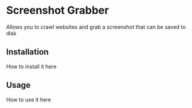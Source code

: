 # Screenshot Grabber
Allows you to crawl websites and grab a screenshot that can be saved to disk

## Installation
How to install it here

## Usage
How to use it here